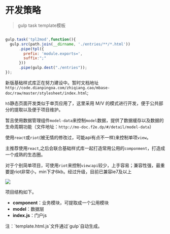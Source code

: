 # 开发策略


> gulp task template模板

```javascript

gulp.task('tpl2mod',function(){
  gulp.src(path.join(__dirname, './entries/**/*.html'))
      .pipe(tpl({
        prefix: 'module.exports=',
        suffix:";"
      }))
      .pipe(gulp.dest("./entries"));
});

```

新版基础样式库正在努力建设中。暂时文档地址`http://code.dianpingoa.com/zhiqiang.cao/mbase-doc/raw/master/stylesheet/index.html`;

`h5`静态页面开发类似于单页应用了，这里采用 M/V 的模式进行开发，便于公共部分的提取以及便于项目维护。

暂且使用数据管理组件`model-data`来控制`model`数据，提供了数据缓存以及数据的生命周期功能（文件地址：`http://mo-doc.f2e.dp/#/detail/model-data`）

使用`react`或`riot`(被无情的修改过，可能api有点不一样)来控制单项`view`。

主推荐使用`react`,之后会联合基础样式库一起打造常用公用的`componment`，打造成一个成熟的生态圈。

对于个别简单项目，可使用`riot`来控制`view`:`api`较少，上手容易；兼容性强，最重要是riot非常小，min下才6kb。经过升级，目前已兼容ie7及以上

<img src="/images/4-1.png"/>

项目结构如下。

- **component**：业务模块，可提取成一个公用模块
- **model**：数据层
- **index.js**：门户js



<aside class="notice">
  注：`template.html.js`文件通过`gulp`自动生成。
</aside>

